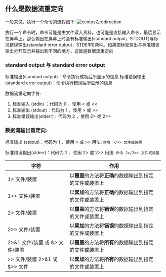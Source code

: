 ## 什么是数据流重定向
一般来说，执行一个命令的流程如下:
![centos7_redirection](https://linux.vbird.org/linux_basic/centos7/0320bash//centos7_redirection.jpg)

执行一个命令时，命令可能是由文件读入资料，也可能是直接输入命令，最后显示在屏幕上。那么输出在屏幕上时会有标准输出(standard output，STDOUT)与标准错误输出(standard error output，STDERR)两种。如果把标准输出与标准错误输出分开显示并输出到不同的地方，这就是数据流重定向

### standard output 与 standard error output
标准输出(standard output)：命令执行成功后所显示的信息
标准错误输出(standard error output)：命令执行错误后所显示的信息

数据流重定向字符:
1. 标准输入 (stdin) ：代码为 0 ，使用 < 或 <<
2. 标准输出 (stdout)：代码为 1 ，使用 > 或 >>
3. 标准错误输出(stderr)：代码为 2 ，使用 2> 或 2>>

### 数据流输出重定向:
标准输出 (stdout)：代码为 1 ，使用 > 或 >>
用法: `命令 >/>> 文件或装置`

标准错误输出(stderr)：代码为 2 ，使用 2> 或 2>>
用法: `命令 2>/2>> 文件或装置`

|字符|作用|
|-|-|
|1> 文件/装置|以**覆盖**的方法将**正确**的数据输出到指定的文件或装置上|
|1>> 文件/装置|以**累加**的方法将**正确**的数据输出到指定的文件或装置上|
|2> 文件/装置|以**覆盖**的方法将**错误**的数据输出到指定的文件或装置上|
|2>> 文件/装置|以**累加**的方法将**错误**的数据输出到指定的文件或装置上
|2>&1 文件/装置 或 &> 文件/装置|以**覆盖**的方法将**所有**的数据输出到指定的文件或装置上|
|>> 文件/装置 2>&1 或 &>> 文件|以**累加**的方法将**所有**的数据输出到指定的文件或装置上|
